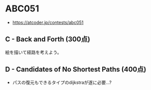 # ABC051
* https://atcoder.jp/contests/abc051


## C - Back and Forth (300点)
絵を描いて経路を考えよう。


## D - Candidates of No Shortest Paths (400点)
* パスの復元もできるタイプのdijkstraが遂に必要...?
